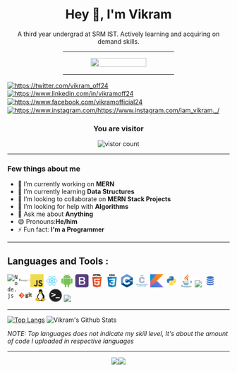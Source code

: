 <h1 align="center">Hey 👋, I'm Vikram</h1>
<p align="center">A third year undergrad at SRM IST. Actively learning and acquiring on demand skills.</p>
<p align="center">

<div align="center"><hr width=50% size=1% Align="center"></div>
<div align="center">
  <img src="https://media.giphy.com/media/f3iwJFOVOwuy7K6FFw/giphy.gif" align="center" height=50% width=50%/><hr width=50% size=1% Align="center"></div>

<a href="https://twitter.com/vikram_off24" target="blank"><img align="center" src="https://cdn.jsdelivr.net/npm/simple-icons@3.0.1/icons/twitter.svg" alt="https://twitter.com/vikram_off24" height="30" width="30" /></a>
<a href="https://www.linkedin.com/in/vikramoff24" target="blank"><img align="center" src="https://cdn.jsdelivr.net/npm/simple-icons@3.0.1/icons/linkedin.svg" alt="https://www.linkedin.com/in/vikramoff24" height="30" width="30" /></a>
<a href="https://www.facebook.com/vikramofficial24" target="blank"><img align="center" src="https://cdn.jsdelivr.net/npm/simple-icons@3.0.1/icons/facebook.svg" alt="https://www.facebook.com/vikramofficial24" height="30" width="30" /></a>
<a href="https://instagram.com/https://www.instagram.com/iam_vikram._/" target="blank"><img align="center" src="https://cdn.jsdelivr.net/npm/simple-icons@3.0.1/icons/instagram.svg" alt="https://www.instagram.com/https://www.instagram.com/iam_vikram._/" height="30" width="30" /></a>
</p>
<h3 align="center">You are visitor</h3>
<p align="center"><img src="https://profile-counter.glitch.me/vikramoff24/count.svg" alt="vistor count" height="50" /></p>

<hr>

### Few things about me 

- 🔭 I’m currently working on <b>MERN</b>
- 🌱 I’m currently learning <b>Data Structures</b>
- 👯 I’m looking to collaborate on <b>MERN Stack Projects</b>
- 🤔 I’m looking for help with <b>Algorithms</b>
- 💬 Ask me about <b>Anything</b>
- 😄 Pronouns:<b>He/him</b>
- ⚡ Fun fact: <b>I'm a Programmer</b>

<hr>

## Languages and Tools :


<code><img height="30" src="https://raw.githubusercontent.com/github/explore/80688e429a7d4ef2fca1e82350fe8e3517d3494d/topics/javascript/javascript.png"></code>
<code><img height="30" src="https://raw.githubusercontent.com/github/explore/80688e429a7d4ef2fca1e82350fe8e3517d3494d/topics/react/react.png"></code>
<code><img align="left" alt="Node.js" width="26px" src="https://devicons.github.io/devicon/devicon.git/icons/nodejs/nodejs-original-wordmark.svg" /></code><code><img align="left" alt="MongoDB" width="26px" src="https://raw.githubusercontent.com/github/explore/80688e429a7d4ef2fca1e82350fe8e3517d3494d/topics/mongodb/mongodb.png" /></code><code><img height="30" src="https://raw.githubusercontent.com/github/explore/80688e429a7d4ef2fca1e82350fe8e3517d3494d/topics/android/android.png"></code>
<code><img height="30" src="https://raw.githubusercontent.com/github/explore/80688e429a7d4ef2fca1e82350fe8e3517d3494d/topics/bootstrap/bootstrap.png"></code>
<code><img height="30" src="https://raw.githubusercontent.com/github/explore/80688e429a7d4ef2fca1e82350fe8e3517d3494d/topics/html/html.png"></code>
<code><img height="30" src="https://raw.githubusercontent.com/github/explore/80688e429a7d4ef2fca1e82350fe8e3517d3494d/topics/css/css.png"></code>
<code><img height="30" src="https://raw.githubusercontent.com/github/explore/80688e429a7d4ef2fca1e82350fe8e3517d3494d/topics/cpp/cpp.png"></code>
<code><img height="30" src="https://raw.githubusercontent.com/github/explore/80688e429a7d4ef2fca1e82350fe8e3517d3494d/topics/c/c.png"></code>
<code><img height="30" src="https://raw.githubusercontent.com/github/explore/80688e429a7d4ef2fca1e82350fe8e3517d3494d/topics/kotlin/kotlin.png"></code>
<code><img height="30" src="https://raw.githubusercontent.com/github/explore/80688e429a7d4ef2fca1e82350fe8e3517d3494d/topics/python/python.png"></code>
<code><img height="30" src="https://raw.githubusercontent.com/github/explore/80688e429a7d4ef2fca1e82350fe8e3517d3494d/topics/java/java.png"></code>
<code><img height="30" src="https://sjardo.com/wp-content/uploads/2019/03/2000px-Sass_Logo_Color.svg_-1536x1152.png"></code>
<code><img height="30" src="https://raw.githubusercontent.com/github/explore/80688e429a7d4ef2fca1e82350fe8e3517d3494d/topics/sql/sql.png"></code>
<code><img height="30" src="https://raw.githubusercontent.com/github/explore/80688e429a7d4ef2fca1e82350fe8e3517d3494d/topics/git/git.png"></code>
<code><img height="30" src="https://raw.githubusercontent.com/github/explore/80688e429a7d4ef2fca1e82350fe8e3517d3494d/topics/linux/linux.png"></code>
<code><img height="30" src="https://raw.githubusercontent.com/github/explore/80688e429a7d4ef2fca1e82350fe8e3517d3494d/topics/terminal/terminal.png"></code>
<code><img height="30" src="https://upload.wikimedia.org/wikipedia/commons/2/2d/Visual_Studio_Code_1.18_icon.svg"></code>
<br>

<hr>


[![Top Langs](https://github-readme-stats.vercel.app/api/top-langs/?username=vikramoff24&theme=radical)](https://github.com/vikramoff24/github-readme-stats)
![Vikram's Github Stats](https://github-readme-stats.vercel.app/api?username=vikramoff24&show_icons=true&theme=radical)


*NOTE: Top languages does not indicate my skill level, It's about the amount of code I uploaded in respective languages*

<hr>

<p align="center"><img height="30" src="https://forthebadge.com/images/badges/built-with-love.svg"/><img height="30" src="https://forthebadge.com/images/badges/for-you.svg"/></p>


